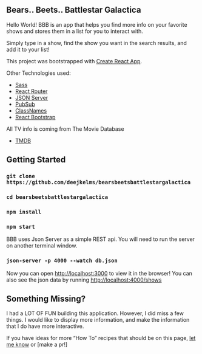 ## Bears.. Beets.. Battlestar Galactica
Hello World! BBB is an app that helps you find more info on your favorite shows and stores them in a list for you to interact with.

Simply type in a show, find the show you want in the search results, and add it to your list!

This project was bootstrapped with [Create React App](https://github.com/facebookincubator/create-react-app).

Other Technologies used:

- [Sass](https://github.com/sass/sass)
- [React Router](https://github.com/ReactTraining/react-router)
- [JSON Server](https://github.com/typicode/json-server)
- [PubSub](https://github.com/mroderick/PubSubJS)
- [ClassNames](https://github.com/JedWatson/classnames)
- [React Bootstrap](https://github.com/react-bootstrap/react-bootstrap)

All TV info is coming from The Movie Database
- [TMDB](https://developers.themoviedb.org/3/getting-started)

## Getting Started

### `git clone https://github.com/deejkelms/bearsbeetsbattlestargalactica`
### `cd bearsbeetsbattlestargalactica`
### `npm install`
### `npm start`

BBB uses Json Server as a simple REST api. You will need to run the server on another terminal window.

### `json-server -p 4000 --watch db.json`

Now you can open [http://localhost:3000](http://localhost:3000) to view it in the browser!
You can also see the json data by running [http://localhost:4000/shows](http://localhost:4000/shows)

## Something Missing?

I had a LOT OF FUN building this application. However, I did miss a few things. I would like to display more information, and make the information that I do have more interactive. 

If you have ideas for more “How To” recipes that should be on this page, [let me know](https://github.com/deejkelms/bearsbeetsbattlestargalactica/issues) or [make a pr!]
